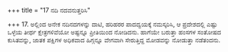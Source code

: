 +++
title = "17 ನದಿ ನದವನುತ್ತರಿಸಿ"

+++
17. ಅಲ್ಲಿಂದ ಅನೇಕ ನದಿನದಗಳನ್ನು ದಾಟಿ, ಹರಿಹರರ ಪಾದದ್ವಯಕ್ಕೆ ನಮಸ್ಕರಿಸಿ, ಆ ಪ್ರದೇಶದಲ್ಲಿ ಎಷ್ಟು ಒಳ್ಳೆಯ ತೀರ್ಥ ಕ್ಷೇತ್ರಗಳಿವೆಯೋ ಅಷ್ಟನ್ನೂ ಪ್ರೀತಿಯಿಂದ ನೋಡಿದನು. ಹಾಗೆಯೇ ಬರುತ್ತಾ ಹಂಸಗಳ ಸಂತೋಷದ ಕುಸಿತವನ್ನು, ಜಾತಕ ಪಕ್ಷಿಗಳ ಅಧಿಕವಾದ ಹಿಗ್ಗನ್ನೂ ವೇಗವಾಗಿ ಸೇರುತ್ತಿದ್ದ ಮೋಡವನ್ನು ನೋಡುತ್ತಾ ನಡೆತಂದನು.